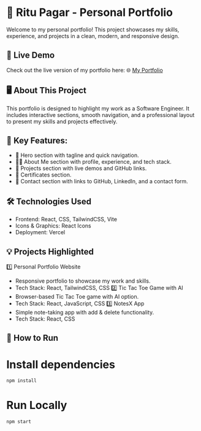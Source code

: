 # 🌟 Ritu Pagar - Personal Portfolio

Welcome to my personal portfolio! This project showcases my skills, experience, and projects in a clean, modern, and responsive design.

## 🚀 Live Demo

Check out the live version of my portfolio here: 🌐 [My Portfolio](https://tic-tac-toe-sand-sigma.vercel.app/)

## 🖥️ About This Project

This portfolio is designed to highlight my work as a Software Engineer. It includes interactive sections, smooth navigation, and a professional layout to present my skills and projects effectively.

## 🚀 Key Features:
- 🎯 Hero section with tagline and quick navigation.
- 🧑‍💻 About Me section with profile, experience, and tech stack.
- 💼 Projects section with live demos and GitHub links.
- 📜 Certificates section.
- 📩 Contact section with links to GitHub, LinkedIn, and a contact form.

## 🛠️ Technologies Used
- Frontend: React, CSS, TailwindCSS, Vite
- Icons & Graphics: React Icons
- Deployment: Vercel 

## 💡 Projects Highlighted
1️⃣ Personal Portfolio Website
- Responsive portfolio to showcase my work and skills.
- Tech Stack: React, TailwindCSS, CSS
2️⃣ Tic Tac Toe Game with AI
- Browser-based Tic Tac Toe game with AI option.
- Tech Stack: React, JavaScript, CSS
3️⃣ NotesX App
- Simple note-taking app with add & delete functionality.
- Tech Stack: React, CSS

## 🚀 How to Run

# Install dependencies
```bash
npm install
```
# Run Locally
```bash
npm start
```
